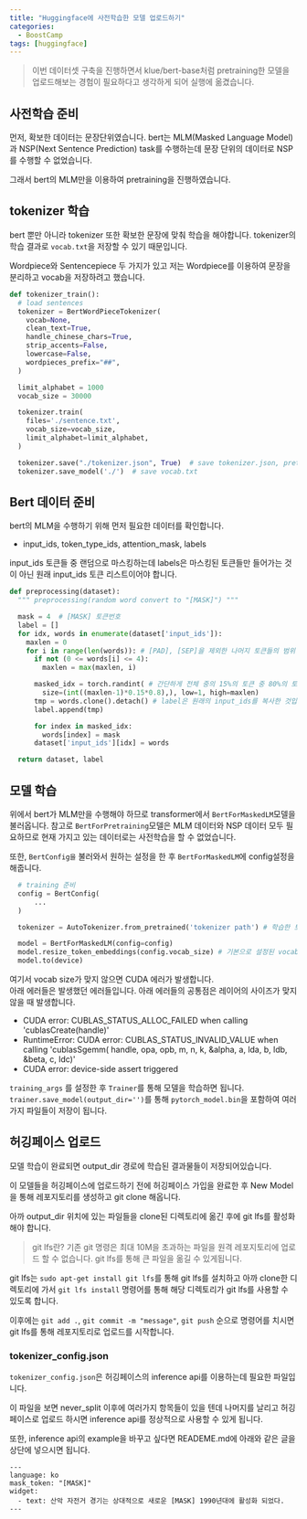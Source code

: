 ```yaml
---
title: "Huggingface에 사전학습한 모델 업로드하기"
categories:
  - BoostCamp
tags: [huggingface]
---
```


> 이번 데이터셋 구축을 진행하면서 klue/bert-base처럼 pretraining한 모델을 업로드해보는 경험이 필요하다고 생각하게 되어 실행에 옮겼습니다.

## 사전학습 준비
먼저, 확보한 데이터는 문장단위였습니다. bert는 MLM(Masked Language Model)과 NSP(Next Sentence Prediction) task를 수행하는데 문장 단위의 데이터로 NSP를 수행할 수 없었습니다.  

그래서 bert의 MLM만을 이용하여 pretraining을 진행하였습니다.


## tokenizer 학습
bert 뿐만 아니라 tokenizer 또한 확보한 문장에 맞춰 학습을 해야합니다. tokenizer의 학습 결과로 `vocab.txt`을 저장할 수 있기 때문입니다.

Wordpiece와 Sentencepiece 두 가지가 있고 저는 Wordpiece를 이용하여 문장을 분리하고 vocab을 저장하려고 했습니다.

```python
def tokenizer_train():
  # load sentences
  tokenizer = BertWordPieceTokenizer(
    vocab=None,
    clean_text=True,
    handle_chinese_chars=True,
    strip_accents=False,
    lowercase=False,
    wordpieces_prefix="##",
  )

  limit_alphabet = 1000
  vocab_size = 30000

  tokenizer.train(
    files='./sentence.txt',
    vocab_size=vocab_size,
    limit_alphabet=limit_alphabet,
  )

  tokenizer.save("./tokenizer.json", True)  # save tokenizer.json, pretty=True로 두시면 json 형식이 보기좋게 저장됩니다
  tokenizer.save_model('./')  # save vocab.txt
```

## Bert 데이터 준비
bert의 MLM을 수행하기 위해 먼저 필요한 데이터를 확인합니다.
- input_ids, token_type_ids, attention_mask, labels

input_ids 토큰들 중 랜덤으로 마스킹하는데 labels은 마스킹된 토큰들만 들어가는 것이 아닌 원래 input_ids 토큰 리스트이어야 합니다.

```python
def preprocessing(dataset):
  """ preprocessing(random word convert to "[MASK]") """

  mask = 4  # [MASK] 토큰번호
  label = []
  for idx, words in enumerate(dataset['input_ids']):
    maxlen = 0
    for i in range(len(words)): # [PAD], [SEP]을 제외한 나머지 토큰들의 범위
      if not (0 <= words[i] <= 4):
        maxlen = max(maxlen, i)

      masked_idx = torch.randint( # 간단하게 전체 중의 15%의 토큰 중 80%의 토큰만 마스킹합니다
        size=(int((maxlen-1)*0.15*0.8),), low=1, high=maxlen)
      tmp = words.clone().detach() # label은 원래의 input_ids를 복사한 것입니다
      label.append(tmp)

      for index in masked_idx:
        words[index] = mask
      dataset['input_ids'][idx] = words

  return dataset, label
```

## 모델 학습
위에서 bert가 MLM만을 수행해야 하므로 transformer에서 `BertForMaskedLM`모델을 불러옵니다. 참고로 `BertForPretraining`모델은 MLM 데이터와 NSP 데이터 모두 필요하므로 현재 가지고 있는 데이터로는 사전학습을 할 수 없었습니다.

또한, `BertConfig을` 불러와서 원하는 설정을 한 후 `BertForMaskedLM`에 config설정을 해줍니다.

```python
  # training 준비
  config = BertConfig(
      ...
  )

  tokenizer = AutoTokenizer.from_pretrained('tokenizer path') # 학습한 토크나이저가 저장된 경로로 지정해줍니다

  model = BertForMaskedLM(config=config)
  model.resize_token_embeddings(config.vocab_size) # 기본으로 설정된 vocab size를 우리가 만든 vocab size로 임베딩 크기를 맞춰야 합니다
  model.to(device)
```

여기서 vocab size가 맞지 않으면 CUDA 에러가 발생합니다.  
아래 에러들은 발생했던 에러들입니다. 아래 에러들의 공통점은 레이어의 사이즈가 맞지 않을 때 발생합니다.
- CUDA error: CUBLAS_STATUS_ALLOC_FAILED when calling 'cublasCreate(handle)'
- RuntimeError: CUDA error: CUBLAS_STATUS_INVALID_VALUE when calling 'cublasSgemm( handle, opa, opb, m, n, k, &alpha, a, lda, b, ldb, &beta, c, ldc)'
- CUDA error: device-side assert triggered

`training_args` 를 설정한 후 `Trainer`를 통해 모델을 학습하면 됩니다.  
`trainer.save_model(output_dir='')`를 통해 `pytorch_model.bin`을 포함하여 여러가지 파일들이 저장이 됩니다.

## 허깅페이스 업로드
모델 학습이 완료되면 output_dir 경로에 학습된 결과물들이 저장되어있습니다.

이 모델들을 허깅페이스에 업로드하기 전에 허깅페이스 가입을 완료한 후 New Model을 통해 레포지토리를 생성하고 git clone 해옵니다.

아까 output_dir 위치에 있는 파일들을 clone된 디렉토리에 옮긴 후에 git lfs를 활성화 해야 합니다.

> git lfs란? 기존 git 명령은 최대 10M을 초과하는 파일을 원격 레포지토리에 업로드 할 수 없습니다. git lfs를 통해 큰 파일을 옮길 수 있게됩니다.

git lfs는 `sudo apt-get install git lfs`를 통해 git lfs를 설치하고 아까 clone한 디렉토리에 가서 `git lfs install` 명령어를 통해 해당 디렉토리가 git lfs를 사용할 수 있도록 합니다.

이후에는 `git add .`, `git commit -m "message"`, `git push` 순으로 명령어를 치시면 git lfs를 통해 레포지토리로 업로드를 시작합니다.

### tokenizer_config.json
`tokenizer_config.json`은 허깅페이스의 inference api를 이용하는데 필요한 파일입니다.

이 파일을 보면 never_split 이후에 여러가지 항목들이 있을 텐데 나머지를 날리고 허깅페이스로 업로드 하시면 inference api를 정상적으로 사용할 수 있게 됩니다.

또한, inference api의 example을 바꾸고 싶다면 READEME.md에 아래와 같은 글을 상단에 넣으시면 됩니다.

```
---
language: ko
mask_token: "[MASK]"
widget:
  - text: 산악 자전거 경기는 상대적으로 새로운 [MASK] 1990년대에 활성화 되었다.
---
```

